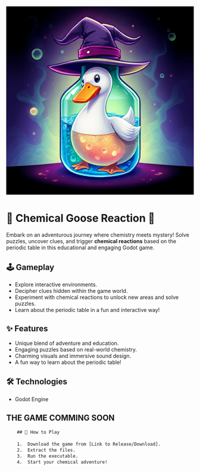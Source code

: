 
# ![GAME LOGO](the-Goose-icon.png)

# 🧪 Chemical Goose Reaction 🦢

Embark on an adventurous journey where chemistry meets mystery! Solve puzzles, uncover clues, and trigger **chemical reactions** based on the periodic table in this educational and engaging Godot game. 

## 🕹️ Gameplay

*   Explore interactive environments.
*   Decipher clues hidden within the game world.
*   Experiment with chemical reactions to unlock new areas and solve puzzles.
*   Learn about the periodic table in a fun and interactive way!

## ✨ Features

*   Unique blend of adventure and education.
*   Engaging puzzles based on real-world chemistry.
*   Charming visuals and immersive sound design.
*   A fun way to learn about the periodic table!

## 🛠️ Technologies

*   Godot Engine

## THE GAME COMMING SOON
```
    ## 🚀 How to Play

    1.  Download the game from [Link to Release/Download].
    2.  Extract the files.
    3.  Run the executable.
    4.  Start your chemical adventure!
```